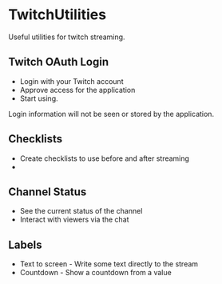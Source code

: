 # TwitchUtilities
Useful utilities for twitch streaming.

## Twitch OAuth Login
* Login with your Twitch account
* Approve access for the application
* Start using.

Login information will not be seen or stored by the application.

## Checklists
* Create checklists to use before and after streaming
* 
## Channel Status
* See the current status of the channel
* Interact with viewers via the chat

## Labels
* Text to screen - Write some text directly to the stream
* Countdown - Show a countdown from a value
